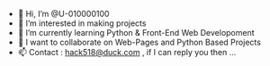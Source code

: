 - 👋 Hi, I’m @U-010000100
- 👀 I’m interested in making projects
- 🌱 I’m currently learning Python & Front-End Web Developoment
- 💞️ I want to collaborate on Web-Pages and Python Based Projects
- 📫 Contact : hack518@duck.com , if I can reply you then ...

<!---
U-010000100/U-010000100 is a ✨ special ✨ repository because its `README.md` (this file) appears on your GitHub profile.
You can click the Preview link to take a look at your changes.
--->
